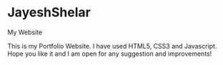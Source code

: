 # JayeshShelar
My Website

This is my Portfolio Website. I have used HTML5, CSS3 and Javascript. Hope you like it and I am open for any suggestion and improvements!
